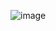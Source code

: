 ![image](https://github.com/terryyufei/CODSOFT/assets/123143795/6e4e2347-3708-4c8f-99c0-824f759b6b90)
